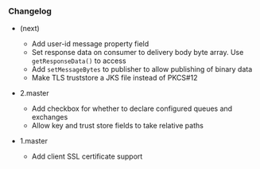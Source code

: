 ### Changelog ###
- (next)
    - Add user-id message property field
    - Set response data on consumer to delivery body byte array. Use `getResponseData()` to access
    - Add `setMessageBytes` to publisher to allow publishing of binary data
    - Make TLS truststore a JKS file instead of PKCS#12

- 2.master
    - Add checkbox for whether to declare configured queues and exchanges
    - Allow key and trust store fields to take relative paths

- 1.master
    - Add client SSL certificate support
